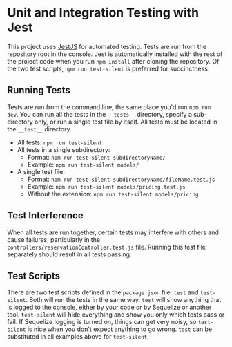 # Unit and Integration Testing with Jest

This project uses [JestJS](https://jestjs.io/) for automated testing. Tests are run from the repository root in the console. Jest is automatically installed with the rest of the project code when you run `npm install` after cloning the repository. Of the two test scripts, `npm run test-silent` is preferred for succinctness.

## Running Tests

Tests are run from the command line, the same place you'd run `npm run dev`. You can run all the tests in the `__tests__` directory, specify a sub-directory only, or run a single test file by itself. All tests must be located in the `__test__` directory.

- All tests: `npm run test-silent`
- All tests in a single subdirectory:
  - Format: `npm run test-silent subdirectoryName/`
  - Example: `npm run test-silent models/`
- A single test file:
  - Format: `npm run test-silent subdirectoryName/fileName.test.js`
  - Example: `npm run test-silent models/pricing.test.js`
  - Without the extension: `npm run test-silent models/pricing`

## Test Interference

When all tests are run together, certain tests may interfere with others and cause failures, particularly in the `controllers/reservationController.test.js` file. Running this test file separately should result in all tests passing.

## Test Scripts

There are two test scripts defined in the `package.json` file: `test` and `test-silent`. Both will run the tests in the same way. `test` will show anything that is logged to the console, either by your code or by Sequelize or another tool. `test-silent` will hide everything and show you only which tests pass or fail. If Sequelize logging is turned on, things can get very noisy, so `test-silent` is nice when you don't expect anything to go wrong. `test` can be substituted in all examples above for `test-silent`.
